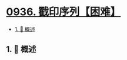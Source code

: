 # [0936. 戳印序列【困难】](https://github.com/Tdahuyou/TNotes.leetcode/tree/main/notes/0936.%20%E6%88%B3%E5%8D%B0%E5%BA%8F%E5%88%97%E3%80%90%E5%9B%B0%E9%9A%BE%E3%80%91)

<!-- region:toc -->

- [1. 📝 概述](#1--概述)

<!-- endregion:toc -->

## 1. 📝 概述
